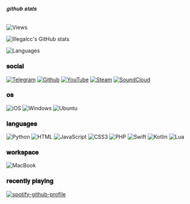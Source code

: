 ###### 𝐠𝐢𝐭𝐡𝐮𝐛 𝐬𝐭𝐚𝐭𝐬

![Views](https://komarev.com/ghpvc/?username=illegalcc&color=brightgreen)

![Illegalcc's GitHub stats](https://github-readme-stats.vercel.app/api?username=illegalcc&theme=midnight-purple&count_private=true&icons=true)

![Languages](https://github-readme-stats.vercel.app/api/top-langs/?username=illegalcc&layout=compact&theme=midnight-purple&count_private=true)

### 𝐬𝐨𝐜𝐢𝐚𝐥

[![Telegram](https://img.shields.io/badge/Telegram-2CA5E0?style=for-the-badge&logo=telegram&logoColor=white)](https://t.me/illegalcc)
[![Github](https://img.shields.io/badge/GitHub-100000?style=for-the-badge&logo=github&logoColor=white)](https://github.com/illegalcc)
[![YouTube](https://img.shields.io/badge/YouTube-FF0000?style=for-the-badge&logo=youtube&logoColor=white)](https://www.youtube.com/channel/UC30XBB6gJpV4YweGL5ZBsdg)
[![Steam](https://img.shields.io/badge/Steam-000000?style=for-the-badge&logo=steam&logoColor=white)](https://steamcommunity.com/id/nowerskiy)
[![SoundCloud](https://img.shields.io/badge/SoundCloud-FF3300?style=for-the-badge&logo=soundcloud&logoColor=white)](https://soundcloud.com/zufnn)

### 𝐨𝐬

![iOS](https://img.shields.io/badge/iOS-000000?style=for-the-badge&logo=ios&logoColor=white)
![Windows](https://img.shields.io/badge/Windows-0078D6?style=for-the-badge&logo=windows&logoColor=white)
![Ubuntu](https://img.shields.io/badge/Ubuntu-E95420?style=for-the-badge&logo=ubuntu&logoColor=white)

### 𝐥𝐚𝐧𝐠𝐮𝐚𝐠𝐞𝐬

![Python](https://img.shields.io/badge/Python-3776AB?style=for-the-badge&logo=python&logoColor=white)
![HTML](https://img.shields.io/badge/HTML-239120?style=for-the-badge&logo=html5&logoColor=white)
![JavaScript](https://img.shields.io/badge/JavaScript-323330?style=for-the-badge&logo=javascript&logoColor=F7DF1E)
![CSS3](https://img.shields.io/badge/CSS3-1572B6?style=for-the-badge&logo=css3&logoColor=white)
![PHP](https://img.shields.io/badge/PHP-777BB4?style=for-the-badge&logo=php&logoColor=white)
![Swift](https://img.shields.io/badge/Swift-FA7343?style=for-the-badge&logo=swift&logoColor=white)
![Kotlin](https://img.shields.io/badge/Kotlin-0095D5?&style=for-the-badge&logo=kotlin&logoColor=white)
![Lua](https://img.shields.io/badge/Lua-2C2D72?style=for-the-badge&logo=lua&logoColor=white)

### 𝐰𝐨𝐫𝐤𝐬𝐩𝐚𝐜𝐞

![MacBook](https://img.shields.io/badge/Apple-MacBook_Pro_2012-999999?style=for-the-badge&logo=apple&logoColor=white)

### 𝐫𝐞𝐜𝐞𝐧𝐭𝐥𝐲 𝐩𝐥𝐚𝐲𝐢𝐧𝐠

[![spotify-github-profile](https://spotify-github-profile.vercel.app/api/view?uid=31pn2mvks2k4de3aki7shwq6g334&cover_image=true&theme=compact)](https://spotify-github-profile.vercel.app/api/view?uid=31pn2mvks2k4de3aki7shwq6g334&redirect=true)
